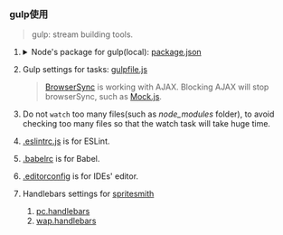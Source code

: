 ### gulp使用

>gulp: stream building tools.

1. <details>

    <summary>Node's package for gulp(local): <a href="./gulp/package.json">package.json</a></summary>

    1. `npm run gulp`
    2. `npm run gulp -- browserSync`
    3. `npm run gulp -- delRelease`
    4. `npm run gulp -- watch`

    >1. By using gulp first time, error always occurred because of the bad network when we installed plug-ins.
    >2. Some plug-ins depend on [fsevents](https://github.com/strongloop/fsevents) which is only for macOS will fail when installed by cnpm :cry:. Try [nrm](https://github.com/Pana/nrm) to change registry then use npm.
    >3. If shit happened, we should have to uninstall then install the problem plug-ins.
    </summary>
2. Gulp settings for tasks: [gulpfile.js](gulp/gulpfile.js)
    
    >[BrowserSync](https://www.browsersync.io/) is working with AJAX. Blocking AJAX will stop browserSync, such as [Mock.js](https://github.com/nuysoft/Mock).
3. Do not `watch` too many files(such as *node_modules* folder), to avoid checking too many files so that the watch task will take huge time.
4. [.eslintrc.js](gulp/.eslintrc.js) is for ESLint.
5. [.babelrc](gulp/.babelrc) is for Babel.
6. [.editorconfig](gulp/.editorconfig) is for IDEs' editor.
7. Handlebars settings for [spritesmith](https://github.com/twolfson/gulp.spritesmith)

    1. [pc.handlebars](gulp/pc.handlebars)
    2. [wap.handlebars](gulp/wap.handlebars)
